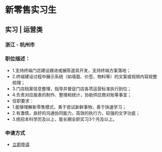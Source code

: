 
# 新零售实习生
## 实习  |  运营类
### 浙江 - 杭州市

### 职位描述：
- 1.支持终端门店建设跟进或展陈道具开发，支持终端方案落地；
- 2.终端建设过程中展示系统（如墙面、价签、物料等）的文案或视频内容规整梳理；
- 3.门店档案信息整理，指导并督促门店各项运营标准执行到位；
- 4.负责对应报表的制作、整理和统计，协助供应商对账等事宜；
- 任职要求：
- 1.能够理解新零售模式，勇于尝试新鲜事物，善于快速学习；
- 2.有激情，良好的沟通协同能力，高效的执行力，较强的文字功底；
- 3.统招本科学历及以上，能长期全职实习3个月及以上。
### 申请方式
- <a href="mailto:hr@tuya.com" title=yourName-新零售实习生>立即申请</a>
